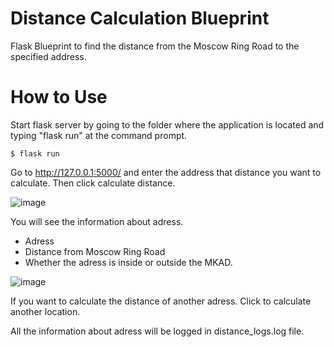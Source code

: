 # Distance Calculation Blueprint
Flask Blueprint to find the distance from the Moscow Ring Road to the specified address.

# How to Use
Start flask server by going to the folder where the application is located and typing "flask run" at the command prompt.

```
$ flask run
```

Go to http://127.0.0.1:5000/ and enter the address that distance you want to calculate. Then click calculate distance.

![image](https://user-images.githubusercontent.com/48105864/129762642-52d0c126-37fc-4416-99bf-43ed6b1fd303.png)

You will see the information about adress.
- Adress
- Distance from Moscow Ring Road
- Whether the adress is inside or outside the MKAD.

![image](https://user-images.githubusercontent.com/48105864/129762667-5c784762-642f-48fe-9a1f-86aa951927cb.png)

If you want to calculate the distance of another adress. Click to calculate another location.

All the information about adress will be logged in distance_logs.log file.

